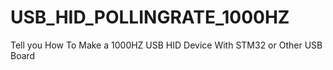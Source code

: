 # USB_HID_POLLINGRATE_1000HZ
Tell you How To Make a 1000HZ USB HID Device With STM32 or Other USB Board

